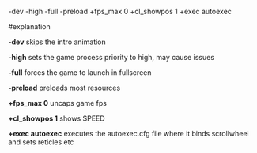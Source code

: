 -dev -high -full -preload +fps_max 0 +cl_showpos 1 +exec autoexec 


#explanation 

**-dev** skips the intro animation 

**-high** sets the game process priority to high, may cause issues

**-full** forces the game to launch in fullscreen

**-preload** preloads most resources

**+fps_max 0** uncaps game fps

**+cl_showpos 1** shows SPEED

**+exec autoexec** executes the autoexec.cfg file where it binds scrollwheel and sets reticles etc
